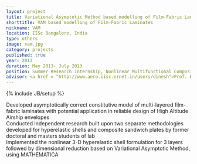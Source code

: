 ```yaml
---
layout: project
title: Variational Asymptotic Method based modelling of Film-Fabric Laminates
shorttitle: VAM based modelling of Film-Fabric Laminates
nickname: VAM
location: IISc Bangalore, India
type: others
image: vam.jpg
category: projects
published: true
year: 2013
duration: May 2013- July 2013
position: Summer Research Internship, Nonlinear Multifunctional Composites Analysis and Design <a href = "http://www.aero.iisc.ernet.in/~dinesh/web/"> (NMCAD) Lab </a>
advisor: <a href = "http://www.aero.iisc.ernet.in/users/dinesh">Prof. Dineshkumar Harursampath, IISc Bangalore</a>
---
```

{% include JB/setup %}

Developed asymptotically correct constitutive model of multi-layered film-fabric laminates with potential application in reliable design of High Altitude Airship envelopes<br>
Conducted independent research built upon two separate methodologies developed for hyperelastic shells and composite sandwich plates by former doctoral and masters students of lab<br>
Implemented the nonlinear 3-D hyperelastic shell formulation for 3 layers followed by dimensional reduction based on Variational Asymptotic Method, using MATHEMATICA<br>
<!-- <br>
Publication: A. Kshirsagar, D. Harursampath and B. R. Gupta, "VAM applied to Dimensional Reduction of Non-linear Multifunctional Film Fabric Laminates", 12th International Conference of Numerical Analysis and Applied Mathematics, Rhodes, Greece, 22-28 September 2014 <a href = "http://aip.scitation.org/doi/abs/10.1063/1.4912587"> Link </a>
<br> -->